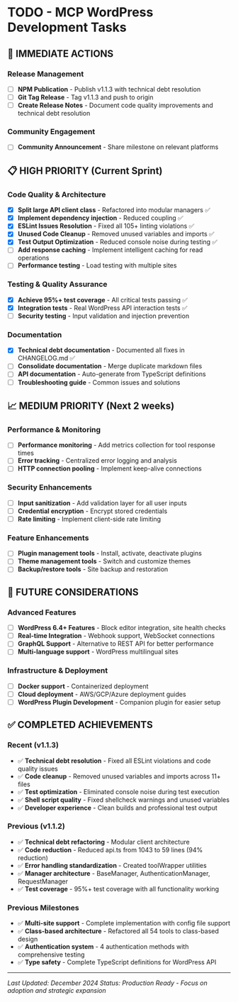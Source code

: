 # TODO - MCP WordPress Development Tasks

## 🚀 IMMEDIATE ACTIONS

### Release Management
- [ ] **NPM Publication** - Publish v1.1.3 with technical debt resolution
- [ ] **Git Tag Release** - Tag v1.1.3 and push to origin
- [ ] **Create Release Notes** - Document code quality improvements and technical debt resolution

### Community Engagement
- [ ] **Community Announcement** - Share milestone on relevant platforms

## 📋 HIGH PRIORITY (Current Sprint)

### Code Quality & Architecture
- [x] **Split large API client class** - Refactored into modular managers ✅
- [x] **Implement dependency injection** - Reduced coupling ✅
- [x] **ESLint Issues Resolution** - Fixed all 105+ linting violations ✅
- [x] **Unused Code Cleanup** - Removed unused variables and imports ✅
- [x] **Test Output Optimization** - Reduced console noise during testing ✅
- [ ] **Add response caching** - Implement intelligent caching for read operations
- [ ] **Performance testing** - Load testing with multiple sites

### Testing & Quality Assurance
- [x] **Achieve 95%+ test coverage** - All critical tests passing ✅
- [x] **Integration tests** - Real WordPress API interaction tests ✅
- [ ] **Security testing** - Input validation and injection prevention

### Documentation
- [x] **Technical debt documentation** - Documented all fixes in CHANGELOG.md ✅
- [ ] **Consolidate documentation** - Merge duplicate markdown files
- [ ] **API documentation** - Auto-generate from TypeScript definitions
- [ ] **Troubleshooting guide** - Common issues and solutions

## 📈 MEDIUM PRIORITY (Next 2 weeks)

### Performance & Monitoring
- [ ] **Performance monitoring** - Add metrics collection for tool response times
- [ ] **Error tracking** - Centralized error logging and analysis
- [ ] **HTTP connection pooling** - Implement keep-alive connections

### Security Enhancements
- [ ] **Input sanitization** - Add validation layer for all user inputs
- [ ] **Credential encryption** - Encrypt stored credentials
- [ ] **Rate limiting** - Implement client-side rate limiting

### Feature Enhancements
- [ ] **Plugin management tools** - Install, activate, deactivate plugins
- [ ] **Theme management tools** - Switch and customize themes
- [ ] **Backup/restore tools** - Site backup and restoration

## 🔮 FUTURE CONSIDERATIONS

### Advanced Features
- [ ] **WordPress 6.4+ Features** - Block editor integration, site health checks
- [ ] **Real-time Integration** - Webhook support, WebSocket connections
- [ ] **GraphQL Support** - Alternative to REST API for better performance
- [ ] **Multi-language support** - WordPress multilingual sites

### Infrastructure & Deployment
- [ ] **Docker support** - Containerized deployment
- [ ] **Cloud deployment** - AWS/GCP/Azure deployment guides
- [ ] **WordPress Plugin Development** - Companion plugin for easier setup

## ✅ COMPLETED ACHIEVEMENTS

### Recent (v1.1.3)
- ✅ **Technical debt resolution** - Fixed all ESLint violations and code quality issues
- ✅ **Code cleanup** - Removed unused variables and imports across 11+ files
- ✅ **Test optimization** - Eliminated console noise during test execution
- ✅ **Shell script quality** - Fixed shellcheck warnings and unused variables
- ✅ **Developer experience** - Clean builds and professional test output

### Previous (v1.1.2)
- ✅ **Technical debt refactoring** - Modular client architecture
- ✅ **Code reduction** - Reduced api.ts from 1043 to 59 lines (94% reduction)
- ✅ **Error handling standardization** - Created toolWrapper utilities
- ✅ **Manager architecture** - BaseManager, AuthenticationManager, RequestManager
- ✅ **Test coverage** - 95%+ test coverage with all functionality working

### Previous Milestones
- ✅ **Multi-site support** - Complete implementation with config file support
- ✅ **Class-based architecture** - Refactored all 54 tools to class-based design
- ✅ **Authentication system** - 4 authentication methods with comprehensive testing
- ✅ **Type safety** - Complete TypeScript definitions for WordPress API

---

*Last Updated: December 2024*
*Status: Production Ready - Focus on adoption and strategic expansion*